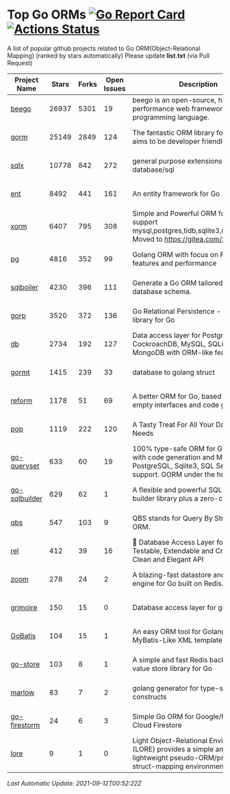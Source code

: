 # Top Go ORMs [![Go Report Card](https://goreportcard.com/badge/github.com/d-tsuji/awesome-go-orms)](https://goreportcard.com/report/github.com/d-tsuji/awesome-go-orms) [![Actions Status](https://github.com/d-tsuji/awesome-go-orms/workflows/CI/badge.svg)](https://github.com/d-tsuji/awesome-go-orms/actions)
A list of popular github projects related to Go ORM(Object-Relational Mapping) (ranked by stars automatically)
Please update **list.txt** (via Pull Request)

| Project Name | Stars | Forks | Open Issues | Description | Last Update |
| ------------ | ----- | ----- | ----------- | ----------- | ----------- |
| [beego](https://github.com/beego/beego) | 26937 | 5301 | 19 | beego is an open-source, high-performance web framework for the Go programming language. | 2021-09-11 15:39:36 |
| [gorm](https://github.com/go-gorm/gorm) | 25149 | 2849 | 124 | The fantastic ORM library for Golang, aims to be developer friendly | 2021-09-11 19:53:41 |
| [sqlx](https://github.com/jmoiron/sqlx) | 10778 | 842 | 272 | general purpose extensions to golang's database/sql | 2021-09-11 12:59:48 |
| [ent](https://github.com/ent/ent) | 8492 | 441 | 161 | An entity framework for Go | 2021-09-11 21:57:20 |
| [xorm](https://github.com/go-xorm/xorm) | 6407 | 795 | 308 | Simple and Powerful ORM for Go, support mysql,postgres,tidb,sqlite3,mssql,oracle, Moved to https://gitea.com/xorm/xorm | 2021-09-11 06:29:19 |
| [pg](https://github.com/go-pg/pg) | 4816 | 352 | 99 | Golang ORM with focus on PostgreSQL features and performance | 2021-09-11 09:16:21 |
| [sqlboiler](https://github.com/volatiletech/sqlboiler) | 4230 | 396 | 111 | Generate a Go ORM tailored to your database schema. | 2021-09-11 22:21:53 |
| [gorp](https://github.com/go-gorp/gorp) | 3520 | 372 | 136 | Go Relational Persistence - an ORM-ish library for Go | 2021-09-10 21:23:02 |
| [db](https://github.com/upper/db) | 2734 | 192 | 127 | Data access layer for PostgreSQL, CockroachDB, MySQL, SQLite and MongoDB with ORM-like features. | 2021-09-11 15:22:58 |
| [gormt](https://github.com/xxjwxc/gormt) | 1415 | 239 | 33 | database to golang struct | 2021-09-10 21:22:47 |
| [reform](https://github.com/go-reform/reform) | 1178 | 51 | 69 | A better ORM for Go, based on non-empty interfaces and code generation. | 2021-09-10 11:29:21 |
| [pop](https://github.com/gobuffalo/pop) | 1119 | 222 | 120 | A Tasty Treat For All Your Database Needs | 2021-09-11 19:34:08 |
| [go-queryset](https://github.com/jirfag/go-queryset) | 633 | 60 | 19 | 100% type-safe ORM for Go (Golang) with code generation and MySQL, PostgreSQL, Sqlite3, SQL Server support. GORM under the hood. | 2021-09-09 18:32:57 |
| [go-sqlbuilder](https://github.com/huandu/go-sqlbuilder) | 629 | 62 | 1 | A flexible and powerful SQL string builder library plus a zero-config ORM. | 2021-09-10 09:06:54 |
| [qbs](https://github.com/coocood/qbs) | 547 | 103 | 9 | QBS stands for Query By Struct. A Go ORM. | 2021-08-23 06:42:23 |
| [rel](https://github.com/go-rel/rel) | 412 | 39 | 16 | :gem: Database Access Layer for Golang - Testable, Extendable and Crafted Into a Clean and Elegant API | 2021-09-11 01:28:28 |
| [zoom](https://github.com/albrow/zoom) | 278 | 24 | 2 | A blazing-fast datastore and querying engine for Go built on Redis. | 2021-09-03 11:26:14 |
| [grimoire](https://github.com/Fs02/grimoire) | 150 | 15 | 0 | Database access layer for golang | 2021-08-22 07:06:58 |
| [GoBatis](https://github.com/runner-mei/GoBatis) | 104 | 15 | 1 | An easy ORM tool for Golang, support MyBatis-Like XML template SQL | 2021-05-26 08:51:56 |
| [go-store](https://github.com/gosuri/go-store) | 103 | 8 | 1 | A simple and fast Redis backed key-value store library for Go | 2021-09-03 05:49:03 |
| [marlow](https://github.com/dadleyy/marlow) | 83 | 7 | 2 | golang generator for type-safe sql api constructs | 2021-02-04 04:52:23 |
| [go-firestorm](https://github.com/jschoedt/go-firestorm) | 24 | 6 | 3 | Simple Go ORM for Google/Firebase Cloud Firestore | 2021-08-17 10:39:57 |
| [lore](https://github.com/abrahambotros/lore) | 9 | 1 | 0 | Light Object-Relational Environment (LORE) provides a simple and lightweight pseudo-ORM/pseudo-struct-mapping environment for Go | 2021-09-03 13:58:52 |

*Last Automatic Update: 2021-09-12T00:52:22Z*